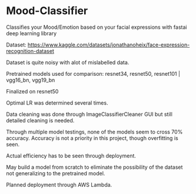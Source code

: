# Mood-Classifier

Classifies your Mood/Emotion based on your facial expressions with fastai deep learning library

Dataset:
https://www.kaggle.com/datasets/jonathanoheix/face-expression-recognition-dataset

Dataset is quite noisy with alot of mislabelled data.

Pretrained models used for comparison: resnet34, resnet50, resnet101 | vgg16_bn, vgg19_bn

Finalized on resnet50

Optimal LR was determined several times.

Data cleaning was done through ImageClassifierCleaner GUI but still detailed cleaning is needed.

Through multiple model testings, none of the models seem to cross 70% accuracy.
Accuracy is not a priority in this project, though overfitting is seen.


Actual efficiency has to be seen through deployment.

May build a model from scratch to eliminate the possibility of the dataset not generalizing to the pretrained model.

Planned deployment through AWS Lambda.
